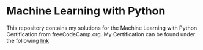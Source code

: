 # Machine Learning with Python
 This repository contains my solutions for the Machine Learning with Python Certification from freeCodeCamp.org. My Certification can be found under the following [link](https://www.freecodecamp.org/certification/fcca2b19bd3-57e7-4048-b91f-5e1f1febf78d/machine-learning-with-python-v7)
